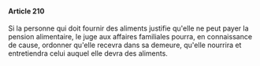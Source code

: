 #### Article 210

Si la personne qui doit fournir des aliments justifie qu'elle ne peut payer la pension alimentaire, le juge aux affaires familiales pourra, en connaissance de cause, ordonner qu'elle recevra dans sa demeure, qu'elle nourrira et entretiendra celui auquel elle devra des aliments.

